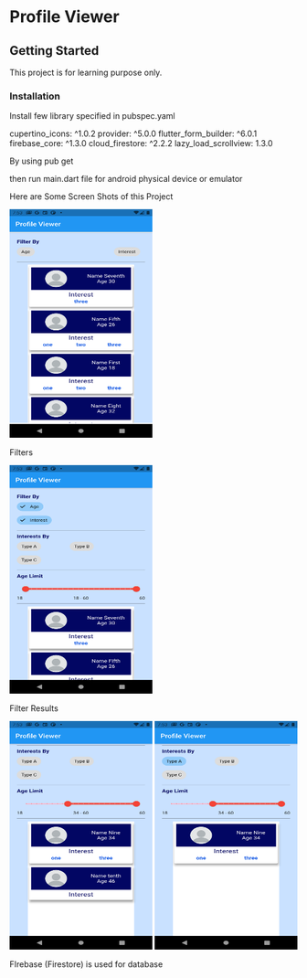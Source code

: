# Profile Viewer

## Getting Started

This project is for learning purpose only.

### Installation
Install few library specified in pubspec.yaml

cupertino_icons: ^1.0.2
provider: ^5.0.0
flutter_form_builder: ^6.0.1
firebase_core: ^1.3.0
cloud_firestore: ^2.2.2
lazy_load_scrollview: 1.3.0

By using pub get
  
then run main.dart file for android physical device or emulator
  
Here are Some Screen Shots of this Project

<img src="assets/images/firstPage.png" height="400" width="250"></img>

Filters

<img src="assets/images/secondPage.png" height="400" width="250"></img>

Filter Results

<img src="assets/images/thirdPage.png" height="400" width="250">    </img><img src="assets/images/fourthPage.png" height="400" width="250"></img>


FIrebase (Firestore) is used for database
